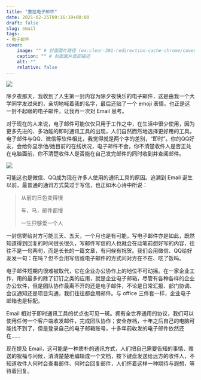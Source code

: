```yaml
---
title: "重拾电子邮件"
date: 2021-02-25T09:16:19+08:00
draft: false
slug: email
tags:
- 电子邮件
cover:
    image: "" # 封面圖片路径 (ex:clear-301-redirection-cache-chrome/cover.jpg)
    caption: "" # 封面圖片底部描述
    alt: ""
    relative: false
---
```

![](https://rmt.dogedoge.com/fetch/lucy/storage/20210225120427.png)

除夕夜那天，我收到了人生第一封内容为除夕夜快乐的电子邮件，这是由我一个大学同学发过来的，亲切地喊着我的名字，最后还贴了一个 emoji 表情。也正是这一封不起眼的电子邮件，让我再一次对 Email 思考。

对于现在的人来说，电子邮件可能仅仅只用于工作之中，在生活中很少使用，因为更多先进的、多功能的即时通讯工具的出现，人们自然而然地选择更好用的工具。电子邮件与QQ、微信等软件相比，我觉得就是两个字的差别，“即时”。你的QQ好友，会给你显示他/她目前的在线状况，电子邮件不会，你不清楚收件人是否正处在电脑面前，你不清楚收件人是否能在自己发完邮件的同时收到并查阅邮件。

![](https://rmt.dogedoge.com/fetch/lucy/storage/email.jpg)

可能这也是微信、QQ成为现在许多人使用的通讯工具的原因。追溯到 Email 诞生以前，最普通的通讯方式莫过于写信，也正如木心诗中所说：

>从前的日色变得慢
>
>车，马，邮件都慢
>
>一生只够爱一个人

一封信寄给对方可能三天、五天，一个月也是有可能，写电子邮件亦是如此，既然知道得到回复的时间很长很久，写邮件写信的人也就会在动笔前想好写的内容，往往不是一句两句，而是长长的一篇文章，有问候有祝贺。我们会用微信、QQ给好友发一句：在吗？但不会用写信或电子邮件的方式问对方在不在、吃了饭吗。

电子邮件短期内很难被取代，它在企业办公协作上的地位不可动摇。在一家企业工作，用的最多的除了钉钉之类的应用，就是企业电子邮箱，尽管有各种各样的企业办公软件，但是团队协作最离不开的还是电子邮件，不论是日常汇报、部门协调、会议通知还是项目沟通，我们往往都会用邮件。与 office 三件套一样，企业电子邮箱也是标配。

Email 相对于即时通讯工具的优点也可见一斑。拥有全世界通用的协议，我们可以使用任何一个客户端收发邮件，完成团队协作；安全存档，十年之后自己的电脑可能找不到了，但是登录自己的电子邮箱账号，十多年前收发的电子邮件依然还在……

现在提及 Email，这可能是一种质朴的通讯方式，人们把自己需要告知的事情、赠送的祝福与问候，清清楚楚地编辑成一个文档，按下键盘发送给远方的收件人，不知道收件人何时会查看邮件、何时会回复邮件，人们怀着这样一种期待与遐想，等待着回复。
